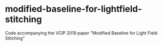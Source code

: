 # modified-baseline-for-lightfield-stitching
Code accompanying the VCIP 2019 paper "Modified Baseline for Light Field Stitching" 
